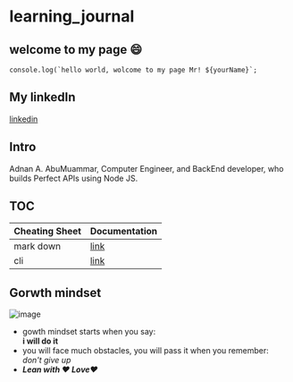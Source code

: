 # learning_journal

## welcome to my page :smile:
```javascipt
console.log(`hello world, wolcome to my page Mr! ${yourName}`;
```
## My linkedIn
[linkedin](https://www.linkedin.com/in/adnancompengr)

## Intro
Adnan A. AbuMuammar,  Computer Engineer, and BackEnd developer, who builds Perfect APIs using Node JS.

## TOC

| Cheating Sheet | Documentation |
| -------------------------- | ------------- |
| mark down                  | [link](https://amuammer.github.io/learning_journal/READ01)           |
| cli      |    [link](https://amuammer.github.io/learning_journal/READ02)           |


## Gorwth mindset
![image](https://www.excelsior.edu/wp-content/uploads/2017/03/Growth-Mindset-e1565799493145-386x438.png)

- gowth mindset starts when you say: <br/>
 **i will do it**
- you will face much obstacles, you will pass it when you remember: <br/> *don't give up*
- ***Lean with :heart: Love:heart:***
